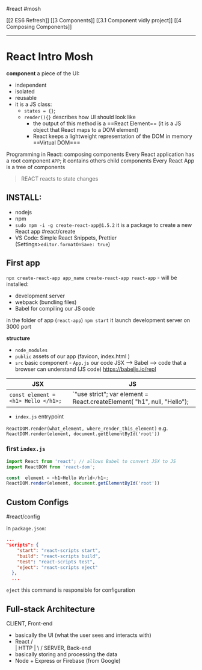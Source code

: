 #react #mosh 

[[2 ES6 Refresh]]
[[3 Components]]
[[3.1 Component vidly project]]
[[4 Composing Components]]





---
# React Intro Mosh

**component** a piece of the UI:
- independent
- isolated
- reusable
- it is a JS class:
	- `states = {}`;
	- `render(){}` describes how UI should look like
		- the output of this method is a ==React Element== (it is a JS object that React maps to a DOM element)
		- React keeps a lightweight representation of the DOM in memory  ==Virtual  DOM===

Programming in React: composing components 
Every React application has a root component `APP`; it contains others child components
Every React App is a tree of components

> REACT reacts to state changes

## INSTALL:
- nodejs
- npm
- `sudo npm -i -g create-react-app@1.5.2` it is a package to create a new React app #react/create
- VS Code: Simple React Snippets, Prettier (Settings>`editor.formatOnSave: true`)


## First app

`npx create-react-app app_name`
`create-react-app react-app` - will be installed:
- development server
- webpack (bundling files)
- Babel for compiling our JS code

in the folder of app (`react-app`) `npm start` it launch development server on 3000 port

**structure**
- `node_modules`
- `public`  assets of our app (favicon, index.html )
- `src` basic component - `App.js`
our code JSX --> Babel --> code that a browser can understand (JS code)
https://babeljs.io/repl

JSX | JS
---| ---
`const element = <h1> Hello </h1>;` | `"use strict"; var element = React.createElement( "h1", null, "Hello");

- `index.js` entrypoint 

`ReactDOM.render(what_element, where_render_this_element)`
e.g.
`ReactDOM.render(element, document.getElementById('root'))`


### first `index.js`
```javascript
import React from 'react'; // allows Babel to convert JSX to JS
import ReactDOM from 'react-dom';

const  element = <h1>Hello World</h1>;
ReactDOM.render(element, document.getElementById('root'))


```


## Custom Configs
#react/config

in `package.json`:
```json
...
"scripts": {
    "start": "react-scripts start",
    "build": "react-scripts build",
    "test": "react-scripts test",
    "eject": "react-scripts eject"
  },
  ...
```
`eject` this command is responsible for configuration

## Full-stack Architecture

CLIENT, Front-end
- basically the UI (what the user sees and interacts with)
- React
	/ \
	 |
 HTTP
     |
    \\ / 
SERVER, Back-end
- basically storing and processing the data
- Node + Express or Firebase (from Google)



